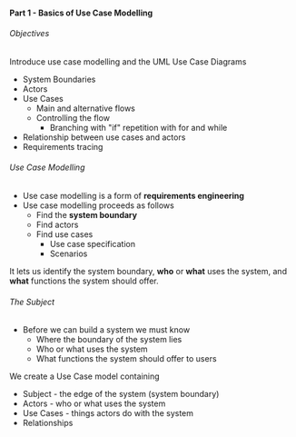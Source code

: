 #### Part 1 - Basics of Use Case Modelling

###### Objectives

Introduce use case modelling and the UML Use Case Diagrams
- System Boundaries
- Actors
- Use Cases
	- Main and alternative flows
	- Controlling the flow
		- Branching with "if" repetition with for and while
- Relationship between use cases and actors
- Requirements tracing

###### Use Case Modelling

- Use case modelling is a form of **requirements engineering**
- Use case modelling proceeds as follows
	- Find the **system boundary**
	- Find actors
	- Find use cases
		- Use case specification
		- Scenarios

It lets us identify the system boundary, **who** or **what** uses the system, and **what** functions the system should offer.

###### The Subject

- Before we can build a system we must know
	- Where the boundary of the system lies
	- Who or what uses the system
	- What functions the system should offer to users

We create a Use Case model containing
- Subject - the edge of the system (system boundary)
- Actors - who or what uses the system
- Use Cases - things actors do with the system
- Relationships